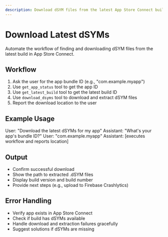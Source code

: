 ```yaml
---
description: Download dSYM files from the latest App Store Connect build
---
```


# Download Latest dSYMs

Automate the workflow of finding and downloading dSYM files from the latest build in App Store Connect.

## Workflow

1. Ask the user for the app bundle ID (e.g., "com.example.myapp")
2. Use `get_app_status` tool to get the app ID
3. Use `get_latest_build` tool to get the latest build ID
4. Use `download_dsyms` tool to download and extract dSYM files
5. Report the download location to the user

## Example Usage

User: "Download the latest dSYMs for my app"
Assistant: "What's your app's bundle ID?"
User: "com.example.myapp"
Assistant: [executes workflow and reports location]

## Output

- Confirm successful download
- Show the path to extracted .dSYM files
- Display build version and build number
- Provide next steps (e.g., upload to Firebase Crashlytics)

## Error Handling

- Verify app exists in App Store Connect
- Check if build has dSYMs available
- Handle download and extraction failures gracefully
- Suggest solutions if dSYMs are missing

